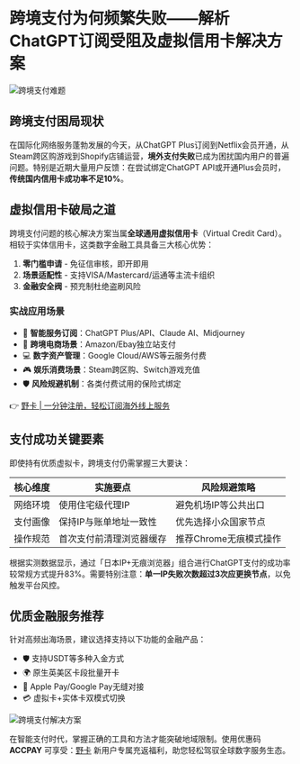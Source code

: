 # 跨境支付为何频繁失败——解析ChatGPT订阅受阻及虚拟信用卡解决方案

![跨境支付难题](https://bbtdd.com/wp-content/uploads/img/16952978.webp)

## 跨境支付困局现状
在国际化网络服务蓬勃发展的今天，从ChatGPT Plus订阅到Netflix会员开通，从Steam跨区购游戏到Shopify店铺运营，**境外支付失败**已成为困扰国内用户的普遍问题。特别是近期大量用户反馈：在尝试绑定ChatGPT API或开通Plus会员时，**传统国内信用卡成功率不足10%**。

## 虚拟信用卡破局之道
跨境支付问题的核心解决方案当属**全球通用虚拟信用卡**（Virtual Credit Card）。相较于实体信用卡，这类数字金融工具具备三大核心优势：

1. **零门槛申请** - 免征信审核，即开即用
2. **场景适配性** - 支持VISA/Mastercard/运通等主流卡组织
3. **金融安全阀** - 预充制杜绝盗刷风险

### 实战应用场景
- 🔑 **智能服务订阅**：ChatGPT Plus/API、Claude AI、Midjourney
- 🛒 **跨境电商场景**：Amazon/Ebay独立站支付
- 💻 **数字资产管理**：Google Cloud/AWS等云服务付费
- 🎮 **娱乐消费场景**：Steam跨区购、Switch游戏充值
- 🛡️ **风险规避机制**：各类付费试用的保险式绑定

👉 [野卡 | 一分钟注册，轻松订阅海外线上服务](https://bbtdd.com/yeka)

## 支付成功关键要素
即使持有优质虚拟卡，跨境支付仍需掌握三大要诀：

| 核心维度 | 实施要点 | 风险规避策略 |
|---------|---------|-------------|
| 网络环境 | 使用住宅级代理IP | 避免机场IP等公共出口 |
| 支付画像 | 保持IP与账单地址一致性 | 优先选择小众国家节点 |
| 操作规范 | 首次支付前清理浏览器缓存 | 推荐Chrome无痕模式操作 |

根据实测数据显示，通过「日本IP+无痕浏览器」组合进行ChatGPT支付的成功率较常规方式提升83%。需要特别注意：**单一IP失败次数超过3次应更换节点**，以免触发平台风控。

## 优质金融服务推荐
针对高频出海场景，建议选择支持以下功能的金融产品：
- 🛡️ 支持USDT等多种入金方式
- 🌍 原生英美区卡段批量开卡
- 📱 Apple Pay/Google Pay无缝对接
- 💳 虚拟卡+实体卡双模式切换

![跨境支付解决方案](https://bbtdd.com/wp-content/uploads/img/98571089.webp)

在智能支付时代，掌握正确的工具和方法才能突破地域限制。使用优惠码 **ACCPAY** 可享受：[野卡](https://bbtdd.com/yeka) 新用户专属充返福利，助您轻松驾驭全球数字服务生态。